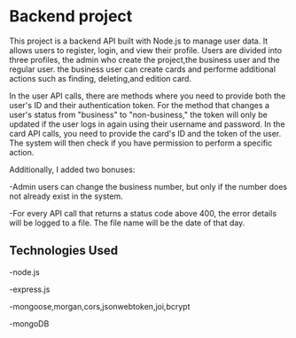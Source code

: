
# Backend project

This project is a backend API built with Node.js to manage user data. It allows users to register, login, and view their profile.
Users are divided into three profiles, the admin who create the project,the business user and the regular user.
the business user can create cards and performe additional actions such as finding, deleting,and edition card.

In the user API calls, there are methods where you need to provide both the user's ID and their authentication token.
For the method that changes a user's status from "business" to "non-business," the token will only be updated if the user logs in again using their username and password.
In the card API calls, you need to provide the card's ID and the token of the user. 
The system will then check if you have permission to perform a specific action.

Additionally, I added two bonuses:

-Admin users can change the business number, but only if the number does not already exist in the system.

-For every API call that returns a status code above 400, the error details will be logged to a file. The file name will be the date of that day.





## Technologies Used
-node.js

-express.js

-mongoose,morgan,cors,jsonwebtoken,joi,bcrypt

-mongoDB


